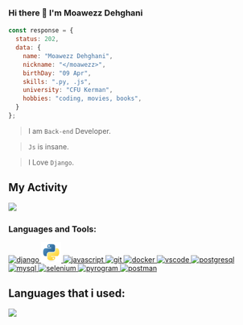 ### Hi there 👋 I'm Moawezz Dehghani

```js
const response = {
  status: 202,
  data: {
    name: "Moawezz Dehghani",
    nickname: "</moawezz>",
    birthDay: "09 Apr",
    skills: ".py, .js",
    university: "CFU Kerman",
    hobbies: "coding, movies, books",
  }
};
```

> I am `Back-end` Developer.

> `Js` is insane.

> I Love `Django`.

## My Activity
<img src="https://github-readme-stats.vercel.app/api?username=mo4wez&show_icons=true&theme=dark">

<h3 align="left">Languages and Tools:</h3>
<p align="left"> <a href="https://www.djangoproject.com/" target="_blank" rel="noreferrer"> <img src="https://cdn.worldvectorlogo.com/logos/django.svg" alt="django" width="40" height="40"/> </a> <a href="https://www.python.org" target="_blank" rel="noreferrer"> <img src="https://raw.githubusercontent.com/devicons/devicon/master/icons/python/python-original.svg" alt="python" width="40" height="40"/> </a> <a href="https://www.javascript.com/" target="_blank" rel="noreferrer"> <img src="https://www.svgrepo.com/show/303206/javascript-logo.svg" alt="javascript" width="40" height="40"/> <a href="https://git-scm.com/" target="_blank" rel="noreferrer"> <img src="https://www.svgrepo.com/show/303548/git-icon-logo.svg" alt="git" width="40" height="40"/> <a href="https://www.docker.com/" target="_blank" rel="noreferrer"> <img src="https://www.svgrepo.com/show/448221/docker.svg" alt="docker" width="40" height="40"/> <a href="https://code.visualstudio.com/" target="_blank" rel="noreferrer"> <img src="https://www.svgrepo.com/show/303535/visual-studio-code-logo.svg" alt="vscode" width="40" height="40"/> <a href="https://www.postgresql.org/" target="_blank" rel="noreferrer"> <img src="https://cdn.worldvectorlogo.com/logos/postgresql.svg" alt="postgresql" width="40" height="40"/> <a href="https://www.mysql.com/" target="_blank" rel="noreferrer"> <img src="https://www.svgrepo.com/show/355133/mysql.svg" alt="mysql" width="40" height="40"/> </a> <a href="https://selenium-python.readthedocs.io/" target="_blank" rel="noreferrer"> <img src="https://www.svgrepo.com/show/354321/selenium.svg" alt="selenium" width="40" height="40"/> <a href="https://docs.pyrogram.org/" target="_blank" rel="noreferrer"> <img src="https://docs.pyrogram.org/_static/pyrogram.png" alt="pyrogram" width="38" height="45"/> <a href="https://postman.com" target="_blank" rel="noreferrer"> <img src="https://www.vectorlogo.zone/logos/getpostman/getpostman-icon.svg" alt="postman" width="40" height="40"/> </a>

## Languages that i used:
<img src="https://github-readme-stats.vercel.app/api/top-langs/?username=mo4wez&hide_progress=true">
